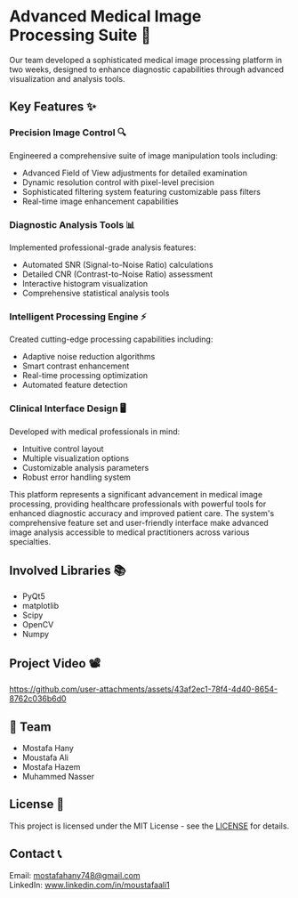 # Advanced Medical Image Processing Suite 🏥
Our team developed a sophisticated medical image processing platform in two weeks, designed to enhance diagnostic capabilities through advanced visualization and analysis tools.
## Key Features ✨
### Precision Image Control 🔍
Engineered a comprehensive suite of image manipulation tools including:

- Advanced Field of View adjustments for detailed examination
- Dynamic resolution control with pixel-level precision
- Sophisticated filtering system featuring customizable pass filters
- Real-time image enhancement capabilities

### Diagnostic Analysis Tools 📊
Implemented professional-grade analysis features:

- Automated SNR (Signal-to-Noise Ratio) calculations
- Detailed CNR (Contrast-to-Noise Ratio) assessment
- Interactive histogram visualization
- Comprehensive statistical analysis tools

### Intelligent Processing Engine ⚡
Created cutting-edge processing capabilities including:

- Adaptive noise reduction algorithms
- Smart contrast enhancement
- Real-time processing optimization
- Automated feature detection

### Clinical Interface Design 🖥️
Developed with medical professionals in mind:

- Intuitive control layout
- Multiple visualization options
- Customizable analysis parameters
- Robust error handling system

This platform represents a significant advancement in medical image processing, providing healthcare professionals with powerful tools for enhanced diagnostic accuracy and improved patient care. 
The system's comprehensive feature set and user-friendly interface make advanced image analysis accessible to medical practitioners across various specialties.

## Involved Libraries 📚 
- PyQt5
- matplotlib
- Scipy
- OpenCV
- Numpy

## Project Video 📽️

https://github.com/user-attachments/assets/43af2ec1-78f4-4d40-8654-8762c036b6d0


## 🦸 Team
- Mostafa Hany
- Moustafa Ali
- Mostafa Hazem
- Muhammed Nasser

## License 🧾
This project is licensed under the MIT License - see the [LICENSE](https://github.com/MH06M/Python-based-Image-Viewer/blob/main/LICENSE) for details.

## Contact 📞
Email: mostafahany748@gmail.com <br>
LinkedIn: www.linkedin.com/in/moustafaali1


